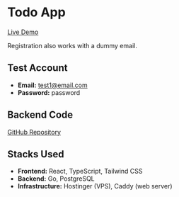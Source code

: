 # Todo App

[Live Demo](https://todo-app.m-saufi.com/)

Registration also works with a dummy email.

## Test Account
- **Email:** test1@email.com
- **Password:** password

## Backend Code
[GitHub Repository](https://github.com/msaufi2325/todo-back-end-go)

## Stacks Used
- **Frontend:** React, TypeScript, Tailwind CSS
- **Backend:** Go, PostgreSQL
- **Infrastructure:** Hostinger (VPS), Caddy (web server)
